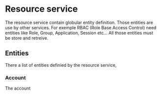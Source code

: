 # Resource service

The resource service contain globular entity definition. Those entities are use by other services. For exemple RBAC (Role Base Access Control) need entities like Role, Group, Application, Session etc... All those entities must be store and retreive.

## Entities
There a list of entities definied by the resource service,

### Account
The account 
